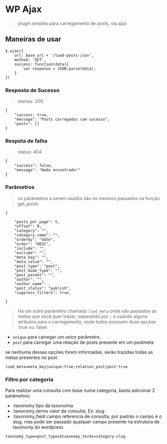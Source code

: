# WP Ajax
> plugin simples para carregamento de posts, via ajax

## Maneiras de usar 

```
$.ajax({
    url: base_url + '/load-posts-json',
    method: 'GET',
    success: function(data){
        var response = JSON.parse(data);
    }
})
```

### Resposta de Sucesso
> startus: 200

```
{
    "success: true,
    "message": "Posts carregados com sucesso",
    "posts": []
}
```

### Respota de falha
> status: 404
```
{
    "success": false,
    "message": "Nada encontrado!"
}
```

### Parâmetros 
> os parâmetros a serem usados são os mesmos passados na função get_posts
```
{

	"posts_per_page": 5,
	"offset": 0,
	"category": "",
	"category_name": "",
	"orderby": "date",
	"order": "DESC",
	"include": "",
	"exclude": "",
	"meta_key": "",
	"meta_value": "",
	"post_type": "post",
	"post_mime_type": "",
	"post_parent": "",
	"author": "",
	"author_name": ,
	"post_status": "publish",
	"suppress_filters": true, 

}
```


>Há um outro parâmetro chamado `load_meta` onde são passados as metas que você quer trazer, separando por `;`
e usando alguns atributos para o carregamento, onde todos possuem duas opções :true ou :false:
 * `unique` para carregar um unico parâmetro.
 * `post` para carregar uma relação de posts presente em um postmeta
 
se nenhuma dessas opções forem informadas, serão trazidas todas as metas presentes no post.

```
load_meta=meta_key|unique:true;relation_post|post:true
```

### Filtro por categoria

Para realizar uma consulta com base numa categoria, basta adicionar 2 parâmetros:
 * :taxonomy tipo da taxonomia
 * :taxonomy_terms valor da consulta, Ex: slug
 * :taxonomy_field campo referencia de consulta, por padrão o campo é o slug, mas pode ser passado qualquer campo presente na estrutura de taxonomy do wordpress
 
 ```
 taxonomy_type=post_types&taxonomy_terms=category-slug
 ```

